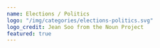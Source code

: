 ```yaml
---
name: Elections / Politics
logo: "/img/categories/elections-politics.svg"
logo_credit: Jean Soo from the Noun Project
featured: true
---
```

